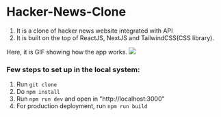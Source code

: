 # Hacker-News-Clone
1. It is a clone of hacker news website integrated with API 
2. It is built on the top of ReactJS, NextJS and TailwindCSS(CSS library).

Here, it is GIF showing how the app works.
![](https://user-images.githubusercontent.com/71059909/227105266-75cb3fee-e121-4df7-9266-707f71d66273.gif)




### Few steps to set up in the local system:
1. Run `git clone` <url>
2. Do `npm install`
3. Run `npm run dev` and open in "http://localhost:3000"	
4. For production deployment, run `npm run build`


